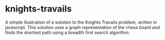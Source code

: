 # knights-travails

A simple illustration of a solution to the Knights Travails problem, written in javascript. This solution uses a graph representation of the chess board and finds the shortest path using a breadth first search algorithm. 